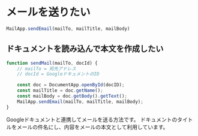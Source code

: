 # メールを送りたい

```js
MailApp.sendEmail(mailTo, mailTitle, mailBody)
```

## ドキュメントを読み込んで本文を作成したい

```js
function sendMail(mailTo, docId) {
    // mailTo = 宛先アドレス
    // docId = GoogleドキュメントのID

    const doc = DocumentApp.openById(docID);
    const mailTitle = doc.getName();
    const mailBody = doc.getBody().getText();
    MailApp.sendEmail(mailTo, mailTitle, mailBody);
}
```

Googleドキュメントと連携してメールを送る方法です。
ドキュメントのタイトルをメールの件名にし、内容をメールの本文として利用しています。
